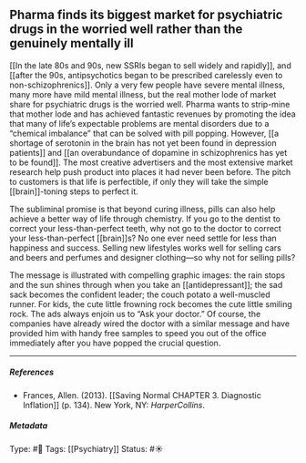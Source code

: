 ## Pharma finds its biggest market for psychiatric drugs in the worried well rather than the genuinely mentally ill # 

[[In the late 80s and 90s, new SSRIs began to sell widely and rapidly]], and [[after the 90s, antipsychotics began to be prescribed carelessly even to non-schizophrenics]]. Only a very few people have severe mental illness, many more have mild mental illness, but the real mother lode of market share for psychiatric drugs is the worried well. Pharma wants to strip-mine that mother lode and has achieved fantastic revenues by promoting the idea that many of life’s expectable problems are mental disorders due to a “chemical imbalance” that can be solved with pill popping. However, [[a shortage of serotonin in the brain has not yet been found in depression patients]] and [[an overabundance of dopamine in schizophrenics has yet to be found]]. The most creative advertisers and the most extensive market research help push product into places it had never been before. The pitch to customers is that life is perfectible, if only they will take the simple [[brain]]-toning steps to perfect it.

The subliminal promise is that beyond curing illness, pills can also help achieve a better way of life through chemistry. If you go to the dentist to correct your less-than-perfect teeth, why not go to the doctor to correct your less-than-perfect [[brain]]s? No one ever need settle for less than happiness and success. Selling new lifestyles works well for selling cars and beers and perfumes and designer clothing—so why not for selling pills?

The message is illustrated with compelling graphic images: the rain stops and the sun shines through when you take an [[antidepressant]]; the sad sack becomes the confident leader; the couch potato a well-muscled runner. For kids, the cute little frowning rock becomes the cute little smiling rock. The ads always enjoin us to “Ask your doctor.” Of course, the companies have already wired the doctor with a similar message and have provided him with handy free samples to speed you out of the office immediately after you have popped the crucial question.

___

##### References

- Frances, Allen. (2013). [[Saving Normal CHAPTER 3. Diagnostic Inflation]] (p. 134). New York, NY: _HarperCollins_.

##### Metadata

Type: #🔴 
Tags: [[Psychiatry]]
Status: #☀️ 